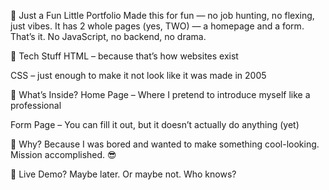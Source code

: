 🎨 Just a Fun Little Portfolio
Made this for fun — no job hunting, no flexing, just vibes.
It has 2 whole pages (yes, TWO) — a homepage and a form. That’s it. No JavaScript, no backend, no drama.

🔧 Tech Stuff
HTML – because that’s how websites exist

CSS – just enough to make it not look like it was made in 2005

📄 What’s Inside?
Home Page – Where I pretend to introduce myself like a professional

Form Page – You can fill it out, but it doesn’t actually do anything (yet)

🧪 Why?
Because I was bored and wanted to make something cool-looking. Mission accomplished. 😎

🔗 Live Demo?
Maybe later. Or maybe not. Who knows?

